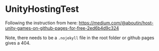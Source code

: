 # UnityHostingTest

Following the instruction from here:
https://medium.com/@aboutin/host-unity-games-on-github-pages-for-free-2ed6b4d9c324

Note, there needs to be a `.nojekyll` file in the root folder or github pages gives a 404.




